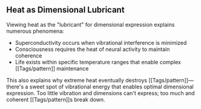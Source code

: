## Heat as Dimensional Lubricant

Viewing heat as the "lubricant" for dimensional expression explains numerous phenomena:

- Superconductivity occurs when vibrational interference is minimized
- Consciousness requires the heat of neural activity to maintain coherence
- Life exists within specific temperature ranges that enable complex [[Tags/pattern]] maintenance

This also explains why extreme heat eventually destroys [[Tags/pattern]]—there's a sweet spot of vibrational energy that enables optimal dimensional expression. Too little vibration and dimensions can't express; too much and coherent [[Tags/pattern]]s break down.